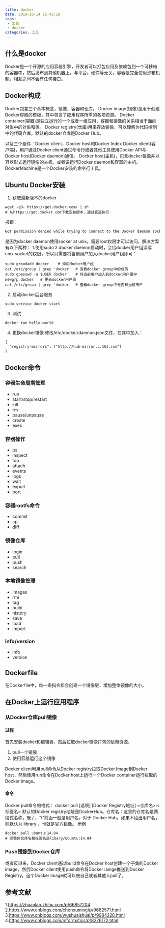 ```yaml
---
title: docker
date: 2019-10-14 15:42:19
tags:
 - 工具
 - docker
categories: 工具
---
```


## 什么是docker
Docker是一个开源的应用容器引擎，开发者可以打包应用及依赖包到一个可移植的容器中，然后发布到其他机器上，与平台，硬件等无关。容器是完全使用沙箱机制，相互之间不会有任何接口。

## Docker构成
Docker包含三个基本概念，镜像，容器和仓库。
Docker image(镜像)是用于创建Docker容器的模板，其中包含了应用程序所需的各项资源。
Docker container(容器)是独立运行的一个或者一组应用，容器和镜像的关系相当于面向对象中的对象和类。
Docker registry(仓库)用来存放镜像，可以理解为代码控制中的代码仓库，默认的docker仓库是Docker Hub。

以及三个组件：Docker client，Docker host和Docker Index
Docker client(客户端)，用户通过Docker client通过命令行或者其他工具使用Docker API与Docker host(Docker daemon)通信。
Docker host(主机)，包含docker镜像并以容器形式运行镜像的主机，或者说运行Docker daemon和容器的主机。
DockerMachine是一个Docker安装的命令行工具。

## Ubuntu Docker安装
1. 获取最新版本的docker
``` shell
wget -qO- https://get.docker.com/ | sh
# 从https://get.docker.com下载安装脚本，通过管道执行
```
报错：
``` txt
Got permission denied while trying to connect to the Docker daemon socket at unix:///var/run/docker.sock: Get http://%2Fvar%2Frun%2Fdocker.sock/v1.40/images/json: dial unix /var/run/docker.sock: connect: permission denied
```
是因为docker daemon使用socker at unix，需要root权限才可以访问，解决方案有以下两种：
1.使用sudo
2.docker daemon启动时，会给docker用户组读写unix socket的权限，所以只需要将当前用户加入docker用户组即可：
``` shell
sudo groudadd docker    # 添加docker用户组
cat /etc/group | grep 'docker'  # 查看docker group中的成员
sudo gpasswd -a $USER docker    # 将当前用户加入到docker用户组中
newgrp docker   # 更新docker用户组
cat /etc/gropu | grep 'docker'  # 查看docker group中是否有当前用户
```
2. 启动docker后台服务
``` shell
sudo service docker start
```
3. 测试
``` shell
docker run hello-world
```
4. 更换docker镜像
修改/etc/docker/daemon.json文件，在其中加入：
``` txt 
{
  "registry-mirrors": ["http://hub-mirror.c.163.com"]
}
```

## Docker命令
### 容器生命周期管理
- run
- start/stop/restart
- kill
- rm
- pause/unpause
- create
- exec

### 容器操作
- ps
- inspect
- top
- attach
- events
- logs
- wait
- export
- port

### 容器rootfs命令
- commit
- cp
- diff

### 镜像仓库
- login
- pull
- push
- search

### 本地镜像管理
- images
- rmi
- tag
- build
- history
- save
- load
- import

### info/version
- info
- version


## Dockerfile
在Dockerfile中，每一条指令都会创建一个镜像层，增加整体镜像的大小。

## 在Docker上运行应用程序
### 从Docker仓库pull镜像
#### 过程
首先安装docker和编辑器，然后拉取docker镜像打包的依赖资源。
1. pull一个镜像
2. 使用容器运行这个镜像

Docker client利用pull命令从Docker registry拉取Docker Image到Docker host，然后使用run命令在Docker host上运行一个Docker container运行拉取的Docker image。

#### 命令
Docker pull命令的格式：
docker pull \[选项\] \[Docker Registry地址\] \<仓库名\>:\<标签名\>
默认的Docker registry地址是DockerHub。仓库名：这里的仓库名是两段式名称，既 / ，“/”前面一般是用户名。对于 Docker Hub，如果不给出用户名，则默认为 library ，也就是官方镜像。
示例
``` shell
docker pull ubuntu:14.04 
# 完整的仓库名和标签名是libary/ubuntu:14.04
```

### Push镜像到Docker仓库
或者反过来，Docker client通过build命令在Docker host创建一个子集的Docker image，然后Docker client使用push命令将Docker iamge推送到Docker Registry。这个Docker Image就可以被自己或者其他人pull了。


## 参考文献
1.https://zhuanlan.zhihu.com/p/66857204
2.https://www.cnblogs.com/chenxuming/p/9682571.html
3.https://www.cnblogs.com/wushuaishuai/p/9984228.html
4.https://www.cnblogs.com/informatics/p/8276172.html
